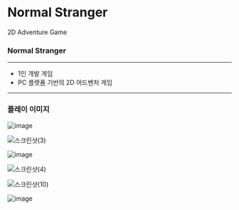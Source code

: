 # Normal Stranger
2D Adventure Game

### Normal Stranger
-----
+ 1인 개발 게임
+ PC 플랫폼 기반의 2D 어드벤처 게임
--------
### 플레이 이미지
![image](https://user-images.githubusercontent.com/65003464/124151058-1deaa580-dacd-11eb-9b4e-d2e4bf2a8d2e.png)

![스크린샷(3)](https://user-images.githubusercontent.com/65003464/124151848-f21bef80-dacd-11eb-9506-98e6d5b6416c.png)

![image](https://user-images.githubusercontent.com/65003464/124152098-2f807d00-dace-11eb-9778-6cf20145952c.png)

![스크린샷(4)](https://user-images.githubusercontent.com/65003464/124151889-fc3dee00-dacd-11eb-9c1a-afecf413ea69.png)

![스크린샷(10)](https://user-images.githubusercontent.com/65003464/124151947-07911980-dace-11eb-9842-4dae64d1d509.png)

![image](https://user-images.githubusercontent.com/65003464/124151985-11b31800-dace-11eb-9b82-79afa5ff7037.png)

